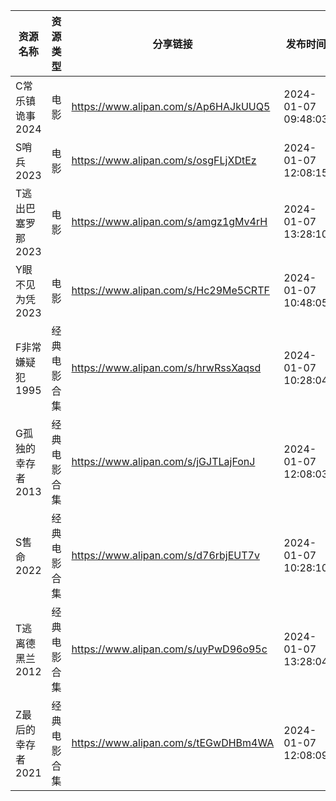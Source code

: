 | 资源名称        | 资源类型   | 分享链接                                 | 发布时间                |
| ----------- | ------ | ------------------------------------ | ------------------- |
| C常乐镇诡事2024  | 电影     | https://www.alipan.com/s/Ap6HAJkUUQ5 | 2024-01-07 09:48:03 |
| S哨兵2023     | 电影     | https://www.alipan.com/s/osgFLjXDtEz | 2024-01-07 12:08:15 |
| T逃出巴塞罗那2023 | 电影     | https://www.alipan.com/s/amgz1gMv4rH | 2024-01-07 13:28:10 |
| Y眼不见为凭2023  | 电影     | https://www.alipan.com/s/Hc29Me5CRTF | 2024-01-07 10:48:05 |
| F非常嫌疑犯1995  | 经典电影合集 | https://www.alipan.com/s/hrwRssXaqsd | 2024-01-07 10:28:04 |
| G孤独的幸存者2013 | 经典电影合集 | https://www.alipan.com/s/jGJTLajFonJ | 2024-01-07 12:08:03 |
| S售命2022     | 经典电影合集 | https://www.alipan.com/s/d76rbjEUT7v | 2024-01-07 10:28:10 |
| T逃离德黑兰2012  | 经典电影合集 | https://www.alipan.com/s/uyPwD96o95c | 2024-01-07 13:28:04 |
| Z最后的幸存者2021 | 经典电影合集 | https://www.alipan.com/s/tEGwDHBm4WA | 2024-01-07 12:08:09 |

